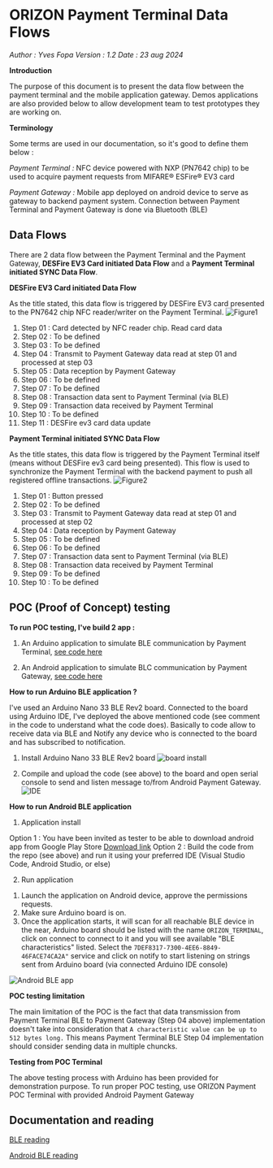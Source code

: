 # ORIZON Payment Terminal Data Flows 

*Author : Yves Fopa
Version : 1.2
Date : 23 aug 2024*

**Introduction**

The purpose of this document is to present the data flow between the payment terminal and the mobile application gateway.
Demos applications are also provided below to allow development team to test prototypes they are working on.

**Terminology**

Some terms are used in our documentation, so it's good to define them below :

*Payment Terminal :* NFC device powered with NXP (PN7642 chip) to be used to acquire payment requests from MIFARE® ESFire® EV3 card

*Payment Gateway :* Mobile app deployed on android device to serve as gateway to backend payment system. Connection between Payment Terminal and Payment Gateway is done via Bluetooth (BLE)

## Data Flows

There are 2 data flow between the Payment Terminal and the Payment Gateway, **DESFire EV3 Card initiated Data Flow** and a **Payment Terminal initiated SYNC Data Flow**.

**DESFire EV3 Card initiated Data Flow**

As the title stated, this data flow is triggered by DESFire EV3 card presented to the PN7642 chip NFC reader/writer on the Payment Terminal.
![Figure1](Data%20Flow%202024-08-21%20205156.png)

 1. Step 01 : Card detected by NFC reader chip. Read card data
 2. Step 02 : To be defined
 3. Step 03 : To be defined
 4. Step 04 : Transmit to Payment Gateway data read at step 01 and processed at step 03
 5. Step 05 : Data reception by Payment Gateway
 6. Step 06 : To be defined
 7. Step 07 : To be defined
 8. Step 08 : Transaction data sent to Payment Terminal (via BLE)
 9. Step 09 : Transaction data received by Payment Terminal
 10. Step 10 : To be defined
 11. Step 11 : DESFire ev3 card data update

**Payment Terminal initiated SYNC Data Flow**

As the title states, this data flow is triggered by the Payment Terminal itself (means without DESFire ev3  card being presented). This flow is used to synchronize the Payment Terminal with the backend payment to push all registered offline transactions.
![Figure2](Data%20Flow%202024-08-23%20142748.png)

 1. Step 01 : Button pressed
 2. Step 02 : To be defined
 3. Step 03 : Transmit to Payment Gateway data read at step 01 and processed at step 02
 4. Step 04 : Data reception by Payment Gateway
 5. Step 05 : To be defined
 6. Step 06 : To be defined
 7. Step 07 : Transaction data sent to Payment Terminal (via BLE)
 8. Step 08 : Transaction data received by Payment Terminal
 9. Step 09 : To be defined
 10. Step 10 : To be defined


## POC (Proof of Concept) testing

**To run POC testing, I've build 2 app :**

 1. An Arduino application to simulate BLE communication by Payment Terminal, [see code here](https://github.com/yvesfopa77/orizonbleperipheralpoc/blob/main/sketch_aug19a/sketch_aug19a.ino)

 2. An Android application to simulate BLC communication by Payment Gateway, [see code here](https://github.com/yvesfopa77/orizonbleclientpoc)

**How to run Arduino BLE application ?**

I've used an Arduino Nano 33 BLE Rev2 board.
Connected to the board using Arduino IDE, I've deployed the above mentioned code (see comment in the code to understand what the code does). Basically to code allow to receive data via BLE and Notify any device who is connected to the board and has subscribed to notification.
1) Install Arduino Nano 33 BLE Rev2 board
![board install](Arduino%20Nano%20BLE%20Rev2%202024-08-21%20224506.png)

2) Compile and upload the code (see above) to the board and open serial console to send and listen message to/from Android Payment Gateway.
![IDE](Arduino%20IDE%202024-08-21%20225010.png)

**How to run Android BLE application**

1) Application install

Option 1 : You have been invited as tester to be able to download android app from Google Play Store [Download link](https://play.google.com/apps/internaltest/4700155119323285744)
Option 2 : Build the code from the repo (see above) and run it using your preferred IDE (Visual Studio Code, Android Studio, or else)

2) Run application

 1. Launch the application on Android device, approve the permissions requests.
 2. Make sure Arduino board is on.
 3. Once the application starts, it will scan for all reachable BLE device in the near, Arduino board should be listed with the name `ORIZON_TERMINAL`, click on connect to connect to it and you will see available "BLE characteristics" listed. Select the `7DEF8317-7300-4EE6-8849-46FACE74CA2A"` service and click on notify to start listening on strings sent from Arduino board (via connected Arduino IDE console)

![Android BLE app](Android%20BLE%202024-08-21%20232351.png)

**POC testing limitation**

The main limitation of the POC is the fact that data transmission from Payment Terminal BLE to Payment Gateway (Step 04 above) implementation doesn't take into consideration that `A characteristic value can be up to 512 bytes long.` This means Payment Terminal BLE Step 04 implementation should consider sending data in multiple chuncks.

**Testing from POC Terminal** 

The above testing process with Arduino has been provided for demonstration purpose. 
To run proper POC testing, use ORIZON Payment POC Terminal with provided Android Payment Gateway

## Documentation and reading

[BLE reading](https://www.arduino.cc/reference/en/libraries/arduinoble/)
		
[Android BLE reading](https://punchthrough.com/android-ble-guide/)




